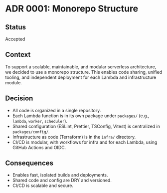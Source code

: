 # ADR 0001: Monorepo Structure

## Status
Accepted

## Context
To support a scalable, maintainable, and modular serverless architecture, we decided to use a monorepo structure. This enables code sharing, unified tooling, and independent deployment for each Lambda and infrastructure module.

## Decision
- All code is organized in a single repository.
- Each Lambda function is in its own package under `packages/` (e.g., `lambda`, `worker`, `scheduler`).
- Shared configuration (ESLint, Prettier, TSConfig, Vitest) is centralized in `packages/config/`.
- Infrastructure as code (Terraform) is in the `infra/` directory.
- CI/CD is modular, with workflows for infra and for each Lambda, using GitHub Actions and OIDC.

## Consequences
- Enables fast, isolated builds and deployments.
- Shared code and config are DRY and versioned.
- CI/CD is scalable and secure.
